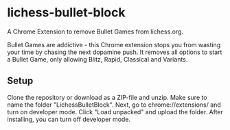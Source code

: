 # lichess-bullet-block

A Chrome Extension to remove Bullet Games from lichess.org.

Bullet Games are addictive - this Chrome extension stops you from wasting your time by chasing the next dopamine push.
It removes all options to start a Bullet Game, only allowing Blitz, Rapid, Classical and Variants.

## Setup
Clone the repository or download as a ZIP-file and unzip. Make sure to name the folder "LichessBulletBlock". Next, go to chrome://extensions/ and turn on developer mode. 
Click "Load unpacked" and upload the folder. After installing, you can turn off developer mode.

